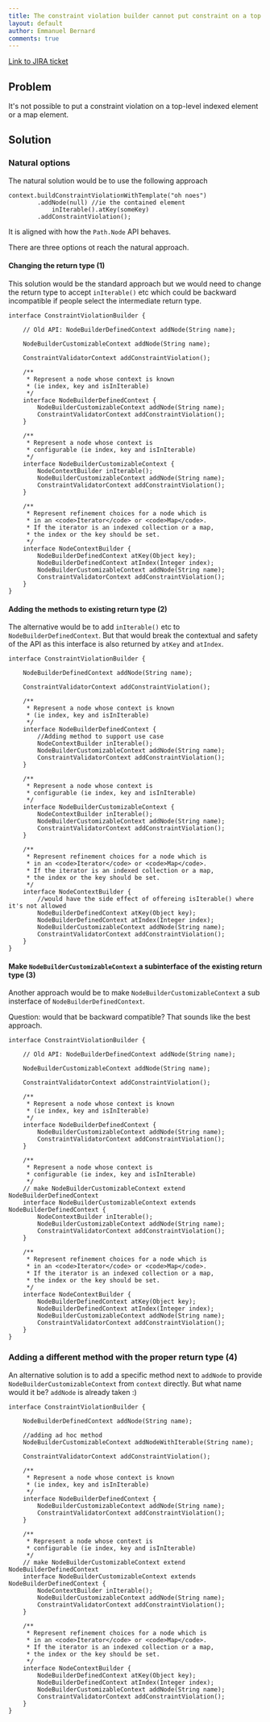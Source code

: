 ```yaml
---
title: The constraint violation builder cannot put constraint on a top level map key
layout: default
author: Emmanuel Bernard
comments: true
---
```


[Link to JIRA ticket][jira]  

## Problem

It's not possible to put a constraint violation on a top-level indexed element or a map element.

## Solution

### Natural options

The natural solution would be to use the following approach

    context.buildConstraintViolationWithTemplate("oh noes")
            .addNode(null) //ie the contained element
                inIterable().atKey(someKey)
            .addConstraintViolation();

It is aligned with how the `Path.Node` API behaves.

There are three options ot reach the natural approach.

#### Changing the return type (1)

This solution would be the standard approach but we would need
to change the return type to accept `inIterable()` etc
which could be backward incompatible if people select the intermediate return type.

    interface ConstraintViolationBuilder {

        // Old API: NodeBuilderDefinedContext addNode(String name);

        NodeBuilderCustomizableContext addNode(String name);

        ConstraintValidatorContext addConstraintViolation();

        /**
         * Represent a node whose context is known
         * (ie index, key and isInIterable)
         */
        interface NodeBuilderDefinedContext {
            NodeBuilderCustomizableContext addNode(String name);
            ConstraintValidatorContext addConstraintViolation();
        }

        /**
         * Represent a node whose context is
         * configurable (ie index, key and isInIterable)
         */
        interface NodeBuilderCustomizableContext {
            NodeContextBuilder inIterable();
            NodeBuilderCustomizableContext addNode(String name);
            ConstraintValidatorContext addConstraintViolation();
        }

        /**
         * Represent refinement choices for a node which is
         * in an <code>Iterator</code> or <code>Map</code>.
         * If the iterator is an indexed collection or a map,
         * the index or the key should be set.
         */
        interface NodeContextBuilder {
            NodeBuilderDefinedContext atKey(Object key);
            NodeBuilderDefinedContext atIndex(Integer index);
            NodeBuilderCustomizableContext addNode(String name);
            ConstraintValidatorContext addConstraintViolation();
        }
    }

#### Adding the methods to existing return type (2)

The alternative would be to add `inIterable()` etc to `NodeBuilderDefinedContext`.
But that would break the contextual and safety of the API as this interface is
also returned by `atKey` and `atIndex`.

    interface ConstraintViolationBuilder {

        NodeBuilderDefinedContext addNode(String name);

        ConstraintValidatorContext addConstraintViolation();

        /**
         * Represent a node whose context is known
         * (ie index, key and isInIterable)
         */
        interface NodeBuilderDefinedContext {
            //Adding method to support use case
            NodeContextBuilder inIterable();
            NodeBuilderCustomizableContext addNode(String name);
            ConstraintValidatorContext addConstraintViolation();
        }

        /**
         * Represent a node whose context is
         * configurable (ie index, key and isInIterable)
         */
        interface NodeBuilderCustomizableContext {
            NodeContextBuilder inIterable();
            NodeBuilderCustomizableContext addNode(String name);
            ConstraintValidatorContext addConstraintViolation();
        }

        /**
         * Represent refinement choices for a node which is
         * in an <code>Iterator</code> or <code>Map</code>.
         * If the iterator is an indexed collection or a map,
         * the index or the key should be set.
         */
        interface NodeContextBuilder {
            //would have the side effect of offereing isIterable() where it's not allowed
            NodeBuilderDefinedContext atKey(Object key);
            NodeBuilderDefinedContext atIndex(Integer index);
            NodeBuilderCustomizableContext addNode(String name);
            ConstraintValidatorContext addConstraintViolation();
        }
    }

#### Make `NodeBuilderCustomizableContext` a subinterface of the existing return type (3)

Another approach would be to make `NodeBuilderCustomizableContext` a sub insterface of
`NodeBuilderDefinedContext`.

Question: would that be backward compatible? That sounds like the best approach.

    interface ConstraintViolationBuilder {

        // Old API: NodeBuilderDefinedContext addNode(String name);

        NodeBuilderCustomizableContext addNode(String name);

        ConstraintValidatorContext addConstraintViolation();

        /**
         * Represent a node whose context is known
         * (ie index, key and isInIterable)
         */
        interface NodeBuilderDefinedContext {
            NodeBuilderCustomizableContext addNode(String name);
            ConstraintValidatorContext addConstraintViolation();
        }

        /**
         * Represent a node whose context is
         * configurable (ie index, key and isInIterable)
         */
        // make NodeBuilderCustomizableContext extend NodeBuilderDefinedContext
        interface NodeBuilderCustomizableContext extends NodeBuilderDefinedContext {
            NodeContextBuilder inIterable();
            NodeBuilderCustomizableContext addNode(String name);
            ConstraintValidatorContext addConstraintViolation();
        }

        /**
         * Represent refinement choices for a node which is
         * in an <code>Iterator</code> or <code>Map</code>.
         * If the iterator is an indexed collection or a map,
         * the index or the key should be set.
         */
        interface NodeContextBuilder {
            NodeBuilderDefinedContext atKey(Object key);
            NodeBuilderDefinedContext atIndex(Integer index);
            NodeBuilderCustomizableContext addNode(String name);
            ConstraintValidatorContext addConstraintViolation();
        }
    }

### Adding a different method with the proper return type (4)

An alternative solution is to add a specific method next to `addNode` to provide `NodeBuilderCustomizableContext`
from `context` directly. But what name would it be? `addNode` is already taken :)

    interface ConstraintViolationBuilder {

        NodeBuilderDefinedContext addNode(String name);

        //adding ad hoc method
        NodeBuilderCustomizableContext addNodeWithIterable(String name);

        ConstraintValidatorContext addConstraintViolation();

        /**
         * Represent a node whose context is known
         * (ie index, key and isInIterable)
         */
        interface NodeBuilderDefinedContext {
            NodeBuilderCustomizableContext addNode(String name);
            ConstraintValidatorContext addConstraintViolation();
        }

        /**
         * Represent a node whose context is
         * configurable (ie index, key and isInIterable)
         */
        // make NodeBuilderCustomizableContext extend NodeBuilderDefinedContext
        interface NodeBuilderCustomizableContext extends NodeBuilderDefinedContext {
            NodeContextBuilder inIterable();
            NodeBuilderCustomizableContext addNode(String name);
            ConstraintValidatorContext addConstraintViolation();
        }

        /**
         * Represent refinement choices for a node which is
         * in an <code>Iterator</code> or <code>Map</code>.
         * If the iterator is an indexed collection or a map,
         * the index or the key should be set.
         */
        interface NodeContextBuilder {
            NodeBuilderDefinedContext atKey(Object key);
            NodeBuilderDefinedContext atIndex(Integer index);
            NodeBuilderCustomizableContext addNode(String name);
            ConstraintValidatorContext addConstraintViolation();
        }
    }

[jira]: https://hibernate.onjira.com/browse/BVAL-221
